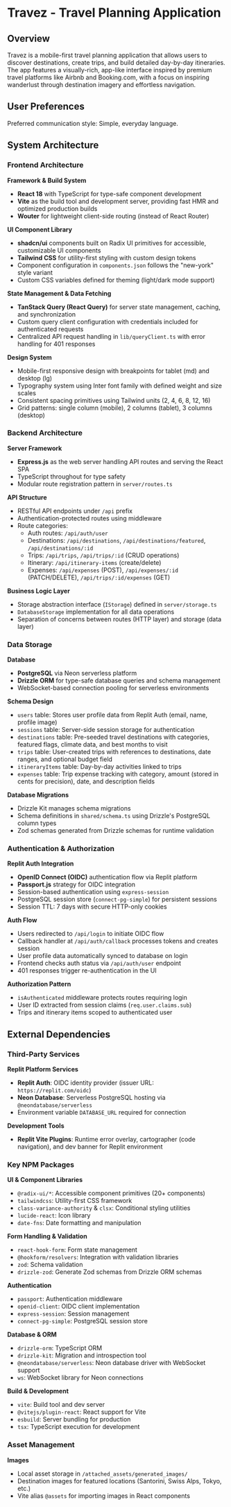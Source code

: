 # Travez - Travel Planning Application

## Overview

Travez is a mobile-first travel planning application that allows users to discover destinations, create trips, and build detailed day-by-day itineraries. The app features a visually-rich, app-like interface inspired by premium travel platforms like Airbnb and Booking.com, with a focus on inspiring wanderlust through destination imagery and effortless navigation.

## User Preferences

Preferred communication style: Simple, everyday language.

## System Architecture

### Frontend Architecture

**Framework & Build System**
- **React 18** with TypeScript for type-safe component development
- **Vite** as the build tool and development server, providing fast HMR and optimized production builds
- **Wouter** for lightweight client-side routing (instead of React Router)

**UI Component Library**
- **shadcn/ui** components built on Radix UI primitives for accessible, customizable UI components
- **Tailwind CSS** for utility-first styling with custom design tokens
- Component configuration in `components.json` follows the "new-york" style variant
- Custom CSS variables defined for theming (light/dark mode support)

**State Management & Data Fetching**
- **TanStack Query (React Query)** for server state management, caching, and synchronization
- Custom query client configuration with credentials included for authenticated requests
- Centralized API request handling in `lib/queryClient.ts` with error handling for 401 responses

**Design System**
- Mobile-first responsive design with breakpoints for tablet (md) and desktop (lg)
- Typography system using Inter font family with defined weight and size scales
- Consistent spacing primitives using Tailwind units (2, 4, 6, 8, 12, 16)
- Grid patterns: single column (mobile), 2 columns (tablet), 3 columns (desktop)

### Backend Architecture

**Server Framework**
- **Express.js** as the web server handling API routes and serving the React SPA
- TypeScript throughout for type safety
- Modular route registration pattern in `server/routes.ts`

**API Structure**
- RESTful API endpoints under `/api` prefix
- Authentication-protected routes using middleware
- Route categories:
  - Auth routes: `/api/auth/user`
  - Destinations: `/api/destinations`, `/api/destinations/featured`, `/api/destinations/:id`
  - Trips: `/api/trips`, `/api/trips/:id` (CRUD operations)
  - Itinerary: `/api/itinerary-items` (create/delete)
  - Expenses: `/api/expenses` (POST), `/api/expenses/:id` (PATCH/DELETE), `/api/trips/:id/expenses` (GET)

**Business Logic Layer**
- Storage abstraction interface (`IStorage`) defined in `server/storage.ts`
- `DatabaseStorage` implementation for all data operations
- Separation of concerns between routes (HTTP layer) and storage (data layer)

### Data Storage

**Database**
- **PostgreSQL** via Neon serverless platform
- **Drizzle ORM** for type-safe database queries and schema management
- WebSocket-based connection pooling for serverless environments

**Schema Design**
- `users` table: Stores user profile data from Replit Auth (email, name, profile image)
- `sessions` table: Server-side session storage for authentication
- `destinations` table: Pre-seeded travel destinations with categories, featured flags, climate data, and best months to visit
- `trips` table: User-created trips with references to destinations, date ranges, and optional budget field
- `itineraryItems` table: Day-by-day activities linked to trips
- `expenses` table: Trip expense tracking with category, amount (stored in cents for precision), date, and description fields

**Database Migrations**
- Drizzle Kit manages schema migrations
- Schema definitions in `shared/schema.ts` using Drizzle's PostgreSQL column types
- Zod schemas generated from Drizzle schemas for runtime validation

### Authentication & Authorization

**Replit Auth Integration**
- **OpenID Connect (OIDC)** authentication flow via Replit platform
- **Passport.js** strategy for OIDC integration
- Session-based authentication using `express-session`
- PostgreSQL session store (`connect-pg-simple`) for persistent sessions
- Session TTL: 7 days with secure HTTP-only cookies

**Auth Flow**
- Users redirected to `/api/login` to initiate OIDC flow
- Callback handler at `/api/auth/callback` processes tokens and creates session
- User profile data automatically synced to database on login
- Frontend checks auth status via `/api/auth/user` endpoint
- 401 responses trigger re-authentication in the UI

**Authorization Pattern**
- `isAuthenticated` middleware protects routes requiring login
- User ID extracted from session claims (`req.user.claims.sub`)
- Trips and itinerary items scoped to authenticated user

## External Dependencies

### Third-Party Services

**Replit Platform Services**
- **Replit Auth**: OIDC identity provider (issuer URL: `https://replit.com/oidc`)
- **Neon Database**: Serverless PostgreSQL hosting via `@neondatabase/serverless`
- Environment variable `DATABASE_URL` required for connection

**Development Tools**
- **Replit Vite Plugins**: Runtime error overlay, cartographer (code navigation), and dev banner for Replit environment

### Key NPM Packages

**UI & Component Libraries**
- `@radix-ui/*`: Accessible component primitives (20+ components)
- `tailwindcss`: Utility-first CSS framework
- `class-variance-authority` & `clsx`: Conditional styling utilities
- `lucide-react`: Icon library
- `date-fns`: Date formatting and manipulation

**Form Handling & Validation**
- `react-hook-form`: Form state management
- `@hookform/resolvers`: Integration with validation libraries
- `zod`: Schema validation
- `drizzle-zod`: Generate Zod schemas from Drizzle ORM schemas

**Authentication**
- `passport`: Authentication middleware
- `openid-client`: OIDC client implementation
- `express-session`: Session management
- `connect-pg-simple`: PostgreSQL session store

**Database & ORM**
- `drizzle-orm`: TypeScript ORM
- `drizzle-kit`: Migration and introspection tool
- `@neondatabase/serverless`: Neon database driver with WebSocket support
- `ws`: WebSocket library for Neon connections

**Build & Development**
- `vite`: Build tool and dev server
- `@vitejs/plugin-react`: React support for Vite
- `esbuild`: Server bundling for production
- `tsx`: TypeScript execution for development

### Asset Management

**Images**
- Local asset storage in `/attached_assets/generated_images/`
- Destination images for featured locations (Santorini, Swiss Alps, Tokyo, etc.)
- Vite alias `@assets` for importing images in React components